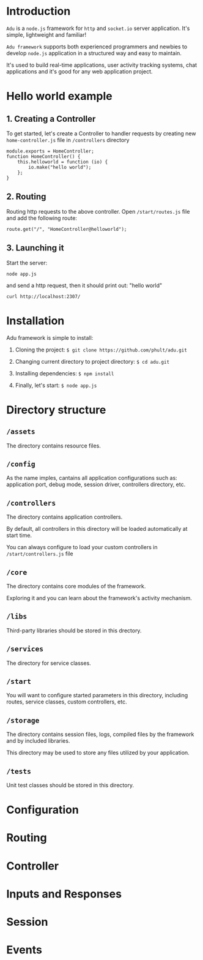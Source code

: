 # Introduction
`Adu` is a `node.js` framework for `http` and `socket.io` server application. It's simple, lightweight and familiar!

`Adu framework` supports both experienced programmers and newbies to develop `node.js` application in a structured way and easy to maintain.

It's used to build real-time applications, user activity tracking systems, chat applications and it's good for any web application project.


# Hello world example

## 1. Creating a Controller
To get started, let's create a Controller to handler requests by creating new `home-controller.js` file in `/controllers` directory

    module.exports = HomeController;
    function HomeController() {
        this.helloworld = function (io) {
            io.make("hello world");
        };
    }

## 2. Routing
Routing http requests to the above controller. Open `/start/routes.js` file and add the following route:

    route.get("/", "HomeController@helloworld");

## 3. Launching it
Start the server:

    node app.js 

and send a http request, then it should print out: "hello world"

    curl http://localhost:2307/

# Installation
Adu framework is simple to install:

1. Cloning the project: `$ git clone https://github.com/phult/adu.git`

2. Changing current directory to project directory: `$ cd adu.git`

3. Installing dependencies: `$ npm install`

4. Finally, let's start: `$ node app.js`

# Directory structure

## `/assets`

The directory contains resource files.

## `/config`

As the name imples, cantains all application configurations such as: application port, debug mode, session driver, controllers directory, etc.

## `/controllers`

The directory contains application controllers.

By default, all controllers in this directory will be loaded automatically at start time.

You can always configure to load your custom controllers in `/start/controllers.js` file

## `/core`

The directory contains core modules of the framework. 

Exploring it and you can learn about the framework's activity mechanism.

## `/libs`

Third-party libraries should be stored in this drectory.

## `/services`

The directory for service classes.

## `/start`

You will want to configure started parameters in this directory, including routes, service classes, custom controllers, etc.

## `/storage`

The directory contains session files, logs, compiled files by the framework and by included libraries. 

This directory may be used to store any files utilized by your application.

## `/tests`

Unit test classes should be stored in this directory.

# Configuration
# Routing
# Controller
# Inputs and Responses
# Session
# Events
